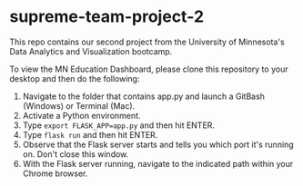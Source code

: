 # supreme-team-project-2
This repo contains our second project from the University of Minnesota's Data Analytics and Visualization bootcamp.

To view the MN Education Dashboard, please clone this repository to your desktop and then do the following:

1. Navigate to the folder that contains app.py and launch a GitBash (Windows) or Terminal (Mac).
2. Activate a Python environment.
3. Type ``export FLASK_APP=app.py`` and then hit ENTER.
4. Type ``flask run`` and then hit ENTER.
5. Observe that the Flask server starts and tells you which port it's running on. Don't close this window.
6. With the Flask server running, navigate to the indicated path within your Chrome browser.